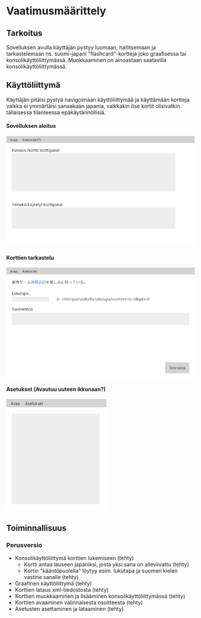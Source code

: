 # Vaatimusmäärittely

## Tarkoitus
Sovelluksen avulla käyttäjän pystyy luomaan, hallitsemaan ja tarkastelemaan ns. suomi-japani "flashcard"-kortteja joko graafisessa tai konsolikäyttöliittymässä. Muokkaaminen on ainoastaan saatavilla konsolikäyttöliittymässä.

## Käyttöliittymä
Käyttäjän pitäisi pystyä navigoimaan käyttöliittymää ja käyttämään kortteja vaikka ei ymmärtäisi sanaakaan japania, vaikkakin itse kortit olisivatkin tällaisessa tilanteessa epäkäytännöllisiä.

#### Sovelluksen aloitus
![](./img/alku.png)

#### Korttien tarkastelu
![](./img/tarkastelu.png)

#### Asetukset (Avautuu uuteen ikkunaan?)
![](./img/asetukset.png)

## Toiminnallisuus

### Perusversio
- Konsolikäyttöliittymä korttien lukemiseen (tehty)
    - Kortti antaa lauseen japaniksi, josta yksi sana on alleviivattu (tehty)
    - Kortin "kääntöpuolella" löytyy esim. lukutapa ja suomen kielen vastine sanalle (tehty)
- Graafinen käyttöliittymä (tehty)
- Korttien lataus xml-tiedostosta (tehty)
- Korttien muokkaaminen ja lisääminen konsolikäyttöliittymässä (tehty)
- Korttien avaaminen valinnaisesta osoitteesta (tehty)
- Asetusten asettaminen ja lataaminen (tehty)
